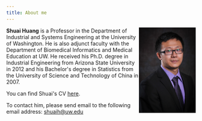 ```yaml
---
title: About me
---
```


<img src='./images/portrait.jpg' alt='portrait' style="width:30%" align="right"/>

**Shuai Huang** is a Professor in the Department of Industrial and Systems Engineering at the University of Washington. He is also adjunct faculty with the Department of Biomedical Informatics and Medical Education at UW. He received his Ph.D. degree in Industrial Engineering from Arizona State University in 2012 and his Bachelor's degree in Statistics from the University of Science and Technology of China in 2007.

You can find Shuai's CV [here](https://drive.google.com/file/d/14DPImqINgUgnIaoq7KJb2l0RZZgFIIri/view?usp=drive_link).

To contact him, please send email to the following email address: [shuaih@uw.edu](shuaih@uw.edu)

